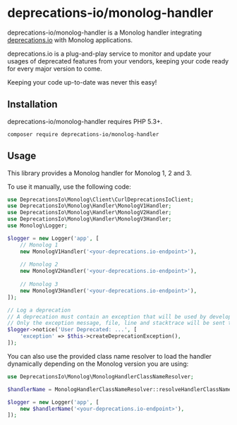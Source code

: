 # deprecations-io/monolog-handler

deprecations-io/monolog-handler is a Monolog handler integrating 
[deprecations.io](https://github.com/deprecations-io/deprecations.io)
with Monolog applications.

deprecations.io is a plug-and-play service to monitor and update your usages of deprecated features from your 
vendors, keeping your code ready for every major version to come. 

Keeping your code up-to-date was never this easy!

## Installation

deprecations-io/monolog-handler requires PHP 5.3+. 

```
composer require deprecations-io/monolog-handler
```

## Usage

This library provides a Monolog handler for Monolog 1, 2 and 3. 

To use it manually, use the following code:

```php
use DeprecationsIo\Monolog\Client\CurlDeprecationsIoClient;
use DeprecationsIo\Monolog\Handler\MonologV1Handler;
use DeprecationsIo\Monolog\Handler\MonologV2Handler;
use DeprecationsIo\Monolog\Handler\MonologV3Handler;
use Monolog\Logger;

$logger = new Logger('app', [
    // Monolog 1
    new MonologV1Handler('<your-deprecations.io-endpoint>'),
    
    // Monolog 2
    new MonologV2Handler('<your-deprecations.io-endpoint>'),
    
    // Monolog 3
    new MonologV3Handler('<your-deprecations.io-endpoint>'),
]);

// Log a deprecation
// A deprecation must contain an exception that will be used by developers to understand the stacktrace
// Only the exception message, file, line and stacktrace will be sent to deprecations.io
$logger->notice('User Deprecated: ...', [
    'exception' => $this->createDeprecationException(),
]);
```

You can also use the provided class name resolver to load the handler dynamically depending
on the Monolog version you are using:

```php
use DeprecationsIo\Monolog\MonologHandlerClassNameResolver;

$handlerName = MonologHandlerClassNameResolver::resolveHandlerClassName();

$logger = new Logger('app', [
    new $handlerName('<your-deprecations.io-endpoint>'),
]);
```
